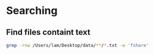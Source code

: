 # Searching

## Find files containt text

```sh
grep -rnw /Users/lam/Desktop/data/**/*.txt -e 'fshare'
```